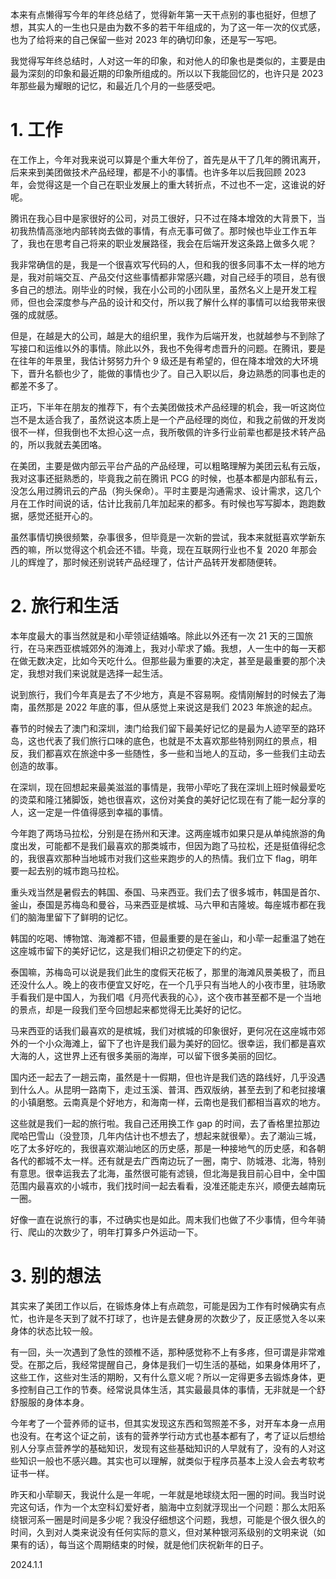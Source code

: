 本来有点懒得写今年的年终总结了，觉得新年第一天干点别的事也挺好，但想了想，其实人的一生也只是由为数不多的若干年组成的，为了这一年一次的仪式感，也为了给将来的自己保留一些对 2023 年的确切印象，还是写一写吧。

我觉得写年终总结时，人对这一年的印象，和对他人的印象也是类似的，主要是由最为深刻的印象和最近期的印象所组成的。所以以下我能回忆的，也许只是 2023 年那些最为耀眼的记忆，和最近几个月的一些感受吧。

# 1. 工作
   
在工作上，今年对我来说可以算是个重大年份了，首先是从干了几年的腾讯离开，后来来到美团做技术产品经理，都是不小的事情。也许多年以后我回顾 2023 年，会觉得这是一个自己在职业发展上的重大转折点，不过也不一定，这谁说的好呢。

腾讯在我心目中是家很好的公司，对员工很好，只不过在降本增效的大背景下，当初我热情高涨地内部转岗去做的事情，有点无事可做了。那时候也毕业工作五年了，我也在思考自己将来的职业发展路径，我会在后端开发这条路上做多久呢？

我非常确信的是，我是一个很喜欢写代码的人，但和我的很多同事不太一样的地方是，我对前端交互、产品交付这些事情都非常感兴趣，对自己经手的项目，总有很多自己的想法。刚毕业的时候，我在小公司的小团队里，虽然名义上是开发工程师，但也会深度参与产品的设计和交付，所以我了解什么样的事情可以给我带来很强的成就感。

但是，在越是大的公司，越是大的组织里，我作为后端开发，也就越参与不到除了写接口和运维以外的事情。除此以外，我也不免得考虑晋升的问题。在腾讯，要是在往年的年景里，我估计努努力升个 9 级还是有希望的，但在降本增效的大环境下，晋升名额也少了，能做的事情也少了。自己入职以后，身边熟悉的同事也走的都差不多了。

正巧，下半年在朋友的推荐下，有个去美团做技术产品经理的机会，我一听这岗位岂不是太适合我了，虽然说这本质上是一个产品经理的岗位，和我之前做的开发岗很不一样，但我倒也不太担心这一点，我所敬佩的许多行业前辈也都是技术转产品的，所以我就去美团咯。

在美团，主要是做内部云平台产品的产品经理，可以粗略理解为美团云私有云版，我对这事还挺熟悉的，毕竟我之前在腾讯 PCG 的时候，也基本都是内部私有云，没怎么用过腾讯云的产品（狗头保命）。平时主要是沟通需求、设计需求，这几个月在工作时间说的话，估计比我前几年加起来的都多。有时候也写写脚本，跑跑数据，感觉还挺开心的。

虽然事情切换很频繁，杂事很多，但毕竟是一次新的尝试，我本来就挺喜欢学新东西的嘛，所以觉得这个机会还不错。毕竟，现在互联网行业也不复 2020 年那会儿的辉煌了，那时候还别说转产品经理了，估计产品转开发都随便转。

# 2. 旅行和生活

本年度最大的事当然就是和小荦领证结婚咯。除此以外还有一次 21 天的三国旅行，在马来西亚槟城郊外的海滩上，我对小荦求了婚。我想，人一生中的每一天都在做无数决定，比如今天吃什么。但那些最为重要的决定，甚至是最重要的那个决定，我想对我们来说就是选择一起生活。

说到旅行，我们今年真是去了不少地方，真是不容易啊。疫情刚解封的时候去了海南，虽然那是 2022 年底的事，但从感觉上来说这是我们 2023 年旅途的起点。

春节的时候去了澳门和深圳，澳门给我们留下最美好记忆的是最为人迹罕至的路环岛，这也代表了我们旅行口味的底色，也就是不太喜欢那些特别网红的景点，相反，我们都喜欢在旅途中多一些随性，多一些和当地人的互动，多一些我们主动去创造的故事。

在深圳，现在回想起来最美滋滋的事情是，我带小荦吃了我在深圳上班时候最爱吃的烫菜和隆江猪脚饭，她也很喜欢，这份对美食的美好记忆现在有了能一起分享的人，这一定是一件值得感到幸福的事情。

今年跑了两场马拉松，分别是在扬州和天津。这两座城市如果只是从单纯旅游的角度出发，可能都不是我们最喜欢的那类城市，但因为跑了马拉松，还是挺值得纪念的，我很喜欢那种当地城市对我们这些来跑步的人的热情。我们立下 flag，明年要一起去别的城市跑马拉松。

重头戏当然是暑假去的韩国、泰国、马来西亚。我们去了很多城市，韩国是首尔、釜山，泰国是苏梅岛和曼谷，马来西亚是槟城、马六甲和吉隆坡。每座城市都在我们的脑海里留下了鲜明的记忆。

韩国的吃喝、博物馆、海滩都不错，但最重要的是在釜山，和小荦一起重温了她在这座城市留下的美好记忆，这是我们相识之初便定下的约定。

泰国嘛，苏梅岛可以说是我们此生的度假天花板了，那里的海滩风景美极了，而且还没什么人。晚上的夜市便宜又好吃，在一个几乎只有当地人的小夜市里，驻场歌手看我们是中国人，为我们唱《月亮代表我的心》，这个夜市甚至都不是一个当地的景点，却是一段我们至今回想起来都觉得无比美好的记忆。

马来西亚的话我们最喜欢的是槟城，我们对槟城的印象很好，更何况在这座城市郊外的一个小众海滩上，留下了也许是我们最为美好的回忆。很幸运，我们都是喜欢大海的人，这世界上还有很多美丽的海岸，可以留下很多美丽的回忆。

国内还一起去了一趟云南，虽然是十一假期，但也许是我们选的路线好，几乎没遇到什么人。从昆明一路南下，走过玉溪、普洱、西双版纳，甚至去到了和老挝接壤的小镇磨憨。云南真是个好地方，和海南一样，云南也是我们都相当喜欢的地方。

这些就是我们一起的旅行啦。我自己还用换工作 gap 的时间，去了香格里拉那边爬哈巴雪山（没登顶，几年内估计也不想去了，想起来就很晕）。去了潮汕三城，吃了太多好吃的，我很喜欢潮汕地区的历史感，那是一种接地气的历史感，和各朝各代的都城不太一样。还有就是去广西南边玩了一圈，南宁、防城港、北海，特别有意思。很幸运我去了北海，虽然很可能有滤镜，但北海是我目前心目中，全中国范围内最喜欢的小城市，我们找时间一起去看看，没准还能走东兴，顺便去越南玩一圈。

好像一直在说旅行的事，不过确实也是如此。周末我们也做了不少事情，但今年骑行、爬山的次数少了，明年打算多户外运动一下。

# 3. 别的想法

其实来了美团工作以后，在锻炼身体上有点疏忽，可能是因为工作有时候确实有点忙，也许是冬天到了就不打球了，也许是去健身房的次数少了，反正感觉入冬以来身体的状态比较一般。

有一回，头一次遇到了急性的颈椎不适，那种感觉称不上有多疼，但可谓是非常难受。在那之后，我经常提醒自己，身体是我们一切生活的基础，如果身体用坏了，这些工作，这些对生活的期盼，又有什么意义呢？所以一定得更多去锻炼身体，更多控制自己工作的节奏。经常说具体生活，其实最最具体的事情，无非就是一个舒舒服服的身体本身。

今年考了一个营养师的证书，但其实发现这东西和驾照差不多，对开车本身一点用也没有。在考这个证之前，该有的营养学行动方式也基本都有了，考了证以后想给别人分享点营养学的基础知识，发现有这些基础知识的人早就有了，没有的人对这些知识一般也不感兴趣。其实也可以理解，就类似于程序员基本上没人会去考软考证书一样。

昨天和小荦聊天，我说什么是一年呢，一年就是地球绕太阳一圈的时间。我当时说完这句话，作为一个太空科幻爱好者，脑海中立刻就浮现出一个问题：那么太阳系绕银河系一圈是时间是多少呢？我没仔细想这个问题，我想，可能是个很久很久的时间，久到对人类来说没有任何实际的意义，但对某种银河系级别的文明来说（如果有的话），每当这个周期结束的时候，就是他们庆祝新年的日子。

2024.1.1
